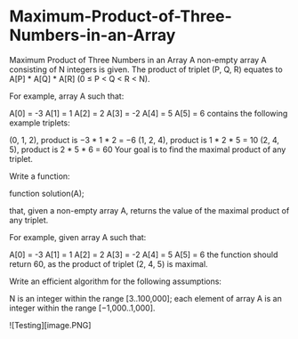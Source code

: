 # Maximum-Product-of-Three-Numbers-in-an-Array
Maximum Product of Three Numbers in an Array
A non-empty array A consisting of N integers is given. The product of triplet (P, Q, R) equates to A[P] * A[Q] * A[R] (0 ≤ P < Q < R < N).

For example, array A such that:

  A[0] = -3
  A[1] = 1
  A[2] = 2
  A[3] = -2
  A[4] = 5
  A[5] = 6
contains the following example triplets:

(0, 1, 2), product is −3 * 1 * 2 = −6
(1, 2, 4), product is 1 * 2 * 5 = 10
(2, 4, 5), product is 2 * 5 * 6 = 60
Your goal is to find the maximal product of any triplet.

Write a function:

function solution(A);

that, given a non-empty array A, returns the value of the maximal product of any triplet.

For example, given array A such that:

  A[0] = -3
  A[1] = 1
  A[2] = 2
  A[3] = -2
  A[4] = 5
  A[5] = 6
the function should return 60, as the product of triplet (2, 4, 5) is maximal.

Write an efficient algorithm for the following assumptions:

N is an integer within the range [3..100,000];
each element of array A is an integer within the range [−1,000..1,000].

![Testing][image.PNG]
